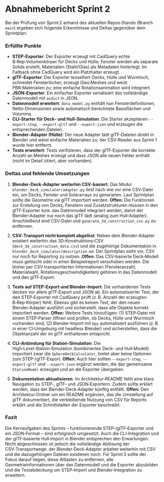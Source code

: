 # Abnahmebericht Sprint 2

Bei der Prüfung von Sprint 2 anhand des aktuellen Repos‐Stands (Branch `main`) ergeben sich folgende Erkenntnisse und Deltas gegenüber dem Sprintplan:

### Erfüllte Punkte

* **STEP‑Exporter**: Der Exporter erzeugt mit CadQuery echte B‑Rep‑Volumenkörper für Decks und Hülle; Fenster werden als separate Solids erstellt, Materialien (Stahl/Glas) als Metadaten hinterlegt. Im Fallback ohne CadQuery wird ein Platzhalter erzeugt.
* **glTF‑Exporter**: Der Exporter tesselliert Decks, Hülle und Wurmloch, schneidet Fensterlöcher, erzeugt Glas‑Meshes und weist PBR‑Materialien zu; eine einfache Rotationsanimation wird integriert.
* **JSON‑Exporter**: Ein einfacher Exporter serialisiert das vollständige Datenmodell mit `asdict` in JSON.
* **Datenmodell erweitert**: `data_model.py` enthält nun Fensterdefinitionen, Netto‑Dimensionen sowie automatisch berechnete Basisflächen und Volumina.
* **CLI‑Starter für Deck‑ und Hull‑Simulation**: Die Starter akzeptieren `--export-step`, `--export-gltf` und `--export-json` und erzeugen die entsprechenden Dateien.
* **Blender‑Adapter (Hülle)**: Der neue Adapter lädt glTF‑Dateien direkt in Blender und weist einfache Materialien zu; der CSV‑Reader aus Sprint 1 wurde hier entfernt.
* **Tests erweitert**: Tests verifizieren, dass der glTF‑Exporter die korrekte Anzahl an Meshes erzeugt und dass JSON alle neuen Felder enthält (nicht im Detail zitiert, aber vorhanden).

### Deltas und fehlende Umsetzungen

1. **Blender‑Deck‑Adapter weiterhin CSV‑basiert**: Das Modul `blender_deck_simulator/adapter.py` liest nach wie vor eine CSV‐Datei ein, um Decks, Fenster und Solararrays zu generieren. Laut Sprintplan sollte die Geometrie via glTF importiert werden.
   **Offen:** Die Funktionen zur Erstellung von Decks, Fenstern und Zusatzstrukturen müssen in den glTF‑Exporter bzw. das Datenmodell integriert werden, damit der Blender‑Adapter nur noch das glTF lädt (analog zum Hull‑Adapter). Anschließend sind CSV‑Datei und `generate_3d_construction_csv.py` zu entfernen.

2. **CSV‑Transport nicht komplett abgelöst**: Neben dem Blender‑Adapter existiert weiterhin das 3D‑Konstruktions‑CSV (`deck_3d_construction_data.csv`) und die zugehörige Dokumentation in `blender_deck_simulator/description.md`. Der Sprintplan sieht vor, CSV nur noch für Reporting zu nutzen.
   **Offen:** Das CSV‑basierte Deck‑Modell muss gelöscht oder in einen Beispielreport verschoben werden. Die bisher per CSV transportierten Informationen (Fensteranzahl, Materialwahl, Rotationsgeschwindigkeiten) gehören in das Datenmodell und den glTF‑Export.

3. **Tests auf STEP‑Export und Blender‑Import**: Die vorhandenen Tests decken vor allem glTF‑Export und JSON ab. Ein automatisierter Test, der den STEP‑Exporter mit CadQuery prüft (z. B. Anzahl der erzeugten B‑Rep‑Körper) fehlt. Ebenso gibt es keinen Test, der den neuen Blender‑Adapter ausführt und sicherstellt, dass alle Objekte korrekt importiert werden.
   **Offen:** Weitere Tests hinzufügen: (1) STEP‑Datei mit einem STEP‑Parser öffnen und prüfen, ob Decks, Hülle und Wurmloch vorhanden sind; (2) Blender‑Import mit `bpy` automatisiert ausführen (z. B. in einer CI‑Umgebung mit headless Blender) und sicherstellen, dass die Objektanzahl der im glTF enthaltenen entspricht.

4. **CLI‑Anbindung für Station‑Simulation**: Die High‑Level‑Station‑Simulation (kombiniertes Deck‑ und Hull‑Modell) importiert zwar die `SphereDeckCalculator`, bietet aber keine Optionen zum STEP-/glTF‑Export.
   **Offen:** Auch hier sollten `--export-step`, `--export-gltf` und `--export-json` ergänzt werden, die das gemeinsame `StationModel` erzeugen und an die Exporter übergeben.

5. **Dokumentation aktualisieren**: Im Architektur‑README fehlt eine klare Navigation zu STEP‑, glTF‑ und JSON‑Exportern. Zudem sollte erklärt werden, dass der Blender‑Deck‑Adapter künftig entfällt.
   **Offen:** Den Architektur‑Ordner um ein README ergänzen, das die Umstellung auf glTF dokumentiert, die verbleibende Nutzung von CSV für Reports erklärt und die Schnittstellen der Exporter beschreibt.

### Fazit

Die Kernaufgaben des Sprints – funktionierende STEP‑/glTF‑Exporter und ein JSON‑Format – sind erfolgreich umgesetzt. Auch die CLI‑Integration und der glTF‑basierte Hull‑Import in Blender entsprechen den Erwartungen. Nicht abgeschlossen ist jedoch die vollständige Ablösung der CSV‑Transportwege: der Blender‑Deck‑Adapter arbeitet weiterhin mit CSV und die dazugehörigen Dateien existieren noch. Für Sprint 3 sollte der Fokus darauf liegen, diese Altlasten zu entfernen, alle Geometrieinformationen über das Datenmodell und die Exporter abzubilden und die Testabdeckung um STEP‑Import und Blender‑Integration zu erweitern.
